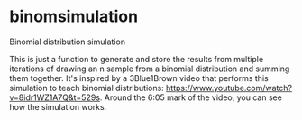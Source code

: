 # binomsimulation
Binomial distribution simulation

This is just a function to generate and store the results from multiple iterations of drawing an n sample from a binomial distribution and summing them together. It's inspired by a 3Blue1Brown video that performs this simulation to teach binomial distributions: https://www.youtube.com/watch?v=8idr1WZ1A7Q&t=529s. Around the 6:05 mark of the video, you can see how the simulation works. 

